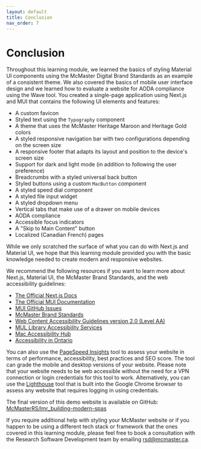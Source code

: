```yaml
---
layout: default
title: Conclusion
nav_order: 7
---
```


# Conclusion

Throughout this learning module, we learned the basics of styling Material UI components using the McMaster Digital Brand Standards as an example of a consistent theme. We also covered the basics of mobile user interface design and we learned how to evaluate a website for AODA compliance using the Wave tool. You created a single-page application using Next.js and MUI that contains the following UI elements and features:
- A custom favicon
- Styled text using the `Typography` component
- A theme that uses the McMaster Heritage Maroon and Heritage Gold colors
- A styled responsive navigation bar with two configurations depending on the screen size
-  A responsive footer that adapts its layout and position to the device's screen size
- Support for dark and light mode (in addition to following the user preference)
- Breadcrumbs with a styled universal back button
- Styled buttons using a custom `MacButton` component
- A styled speed dial component
- A styled file input widget
- A styled dropdown menu
- Vertical tabs that make use of a drawer on mobile devices
- AODA compliance
- Accessible focus indicators
- A "Skip to Main Content" button
- Localized (Canadian French) pages

While we only scratched the surface of what you can do with Next.js and Material UI, we hope that this learning module provided you with the basic knowledge needed to create modern and responsive websites. 

We recommend the following resources if you want to learn more about Next.js, Material UI, the McMaster Brand Standards, and the web accessibility guidelines:
- [The Official Next.js Docs](https://nextjs.org/docs)
- [The Official MUI Documentation](https://mui.com/material-ui/getting-started/overview/)
- [MUI GitHub Issues](https://github.com/mui/material-ui/issues)
- [McMaster Brand Standards](https://brand.mcmaster.ca/)
- [Web Content Accessibility Guidelines version 2.0 (Level AA)](https://www.w3.org/WAI/WCAG21/quickref/)
- [MUL Library Accessibility Services](https://library.mcmaster.ca/spaces/las)
- [Mac Accessibility Hub](https://accessibility.mcmaster.ca/)
- [Accessibility in Ontario](https://www.ontario.ca/page/about-accessibility-laws)


You can also use the [PageSpeed Insights](https://pagespeed.web.dev/) tool to assess your website in terms of performance, accessibility, best practices and SEO score. The tool can grade the mobile and desktop versions of your website. Please note that your website needs to be web accessible without the need for a VPN connection or login credentials for this tool to work. Alternatively, you can use the [Lighthouse](https://developer.chrome.com/docs/lighthouse/overview/) tool that is built into the Google Chrome browser to assess any website that requires logging in using credentials.

The final version of this demo website is available on GitHub: [McMasterRS/lmr_building-modern-spas](https://github.com/McMasterRS/lmr_building-modern-spas)

If you require additional help with styling your McMaster website or if you happen to be using a different tech stack or framework that the ones covered in this learning module, please feel free to book a consultation with the Research Software Development team by emailing [rsd@mcmaster.ca](mailto:rsd@mcmaster.ca).
